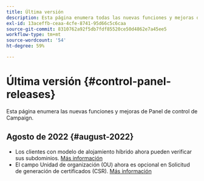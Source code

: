 ```yaml
---
title: Última versión
description: Esta página enumera todas las nuevas funciones y mejoras de Panel de control de Campaign
exl-id: 13aceffb-ceaa-4cfe-8741-95d66c5c6caa
source-git-commit: 8310762a92f5db7fdf85520ce50d4862e7a45ee5
workflow-type: tm+mt
source-wordcount: '54'
ht-degree: 59%

---
```


# Última versión {#control-panel-releases}

Esta página enumera las nuevas funciones y mejoras de Panel de control de Campaign.

## Agosto de 2022 {#august-2022}

* Los clientes con modelo de alojamiento híbrido ahora pueden verificar sus subdominios. [Más información](../subdomains-certificates/using/monitoring-subdomains.md)
* El campo Unidad de organización (OU) ahora es opcional en Solicitud de generación de certificados (CSR). [Más información](../subdomains-certificates/using/renewing-subdomain-certificate.md)
